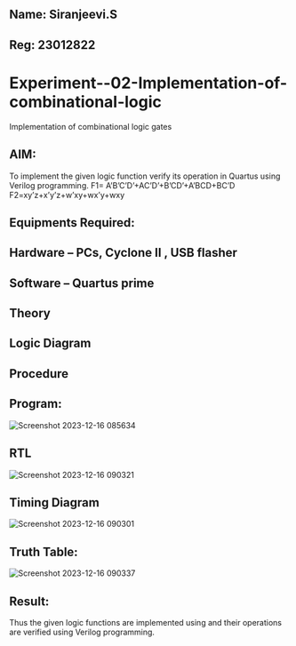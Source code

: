 ## Name: Siranjeevi.S
## Reg: 23012822


# Experiment--02-Implementation-of-combinational-logic
Implementation of combinational logic gates
 
## AIM:
To implement the given logic function verify its operation in Quartus using Verilog programming.
 F1= A’B’C’D’+AC’D’+B’CD’+A’BCD+BC’D
F2=xy’z+x’y’z+w’xy+wx’y+wxy
 
 
 
## Equipments Required:
## Hardware – PCs, Cyclone II , USB flasher
## Software – Quartus prime


## Theory
 

## Logic Diagram
## Procedure
## Program:

![Screenshot 2023-12-16 085634](https://github.com/siranjeevi10/Experiment--02-Implementation-of-combinational-logic-/assets/152168132/99afa639-d91d-450e-b4fd-f8c0b63e5c5b)

  
## RTL

![Screenshot 2023-12-16 090321](https://github.com/siranjeevi10/Experiment--02-Implementation-of-combinational-logic-/assets/152168132/dfa5a2d8-424b-463d-8d60-602a86562ba6)


## Timing Diagram

![Screenshot 2023-12-16 090301](https://github.com/siranjeevi10/Experiment--02-Implementation-of-combinational-logic-/assets/152168132/059d97f4-618d-41aa-b489-e22bbef2561b)


## Truth Table:

![Screenshot 2023-12-16 090337](https://github.com/siranjeevi10/Experiment--02-Implementation-of-combinational-logic-/assets/152168132/655936f2-4495-46d7-bae1-164ea4bb5ead)



## Result:
Thus the given logic functions are implemented using  and their operations are verified using Verilog programming.
